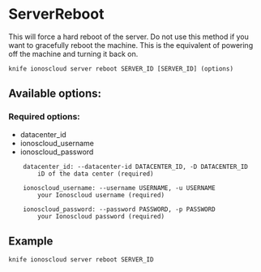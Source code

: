 # ServerReboot

This will force a hard reboot of the server. Do not use this method if you want to gracefully reboot the machine. This is the equivalent of powering off the machine and turning it back on.

```text
knife ionoscloud server reboot SERVER_ID [SERVER_ID] (options)
```

## Available options:

### Required options:

* datacenter_id
* ionoscloud_username
* ionoscloud_password

```text
    datacenter_id: --datacenter-id DATACENTER_ID, -D DATACENTER_ID
        iD of the data center (required)

    ionoscloud_username: --username USERNAME, -u USERNAME
        your Ionoscloud username (required)

    ionoscloud_password: --password PASSWORD, -p PASSWORD
        your Ionoscloud password (required)

```
## Example

```text
knife ionoscloud server reboot SERVER_ID 
```
